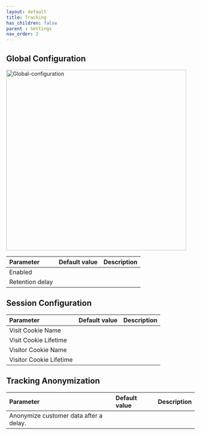 ```yaml
---
layout: default
title: Tracking
has_children: false
parent : Settings
nav_order: 2
---
```



## Global Configuration

<img width="481" alt="Global-configuration" src="https://user-images.githubusercontent.com/98949123/155968561-e3632adf-34b2-4f63-a173-47970dd31fb2.PNG">

| Parameter    | Default value | Description |
|:-------------|:------|:------|
|Enabled|||
|Retention delay|||


## Session Configuration

| Parameter    | Default value | Description |
|:-------------|:------|:------|
|Visit Cookie Name	|||
|Visit Cookie Lifetime	|||
|Visitor Cookie Name	|||
|Visitor Cookie Lifetime	|||

## Tracking Anonymization

| Parameter    | Default value | Description |
|:-------------|:------|:------|
|Anonymize customer data after a delay.|||
